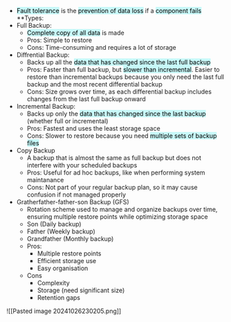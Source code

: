 - <mark style="background: #ABF7F7A6;">Fault tolerance</mark> is the <mark style="background: #ABF7F7A6;">prevention of data loss</mark> if a <mark style="background: #ABF7F7A6;">component fails</mark>
**Types:
- Full Backup:
	- <mark style="background: #ABF7F7A6;">Complete copy of all data</mark> is made
	- Pros: Simple to restore
	- Cons: Time-consuming and requires a lot of storage
- Diffrential Backup: 
	- Backs up all the <mark style="background: #ABF7F7A6;">data that has changed since the last full backup</mark>
	- Pros: Faster than full backup, but <mark style="background: #ABF7F7A6;">slower than incremental</mark>. Easier to restore than incremental backups because you only need the last full backup and the most recent differential backup
	- Cons: Size grows over time, as each differential backup includes changes from the last full backup onward
- Incremental Backup:
	- Backs up only the <mark style="background: #ABF7F7A6;">data that has changed since the last backup</mark> (whether full or incremental)
	- Pros: Fastest and uses the least storage space
	- Cons: Slower to restore because you need <mark style="background: #ABF7F7A6;">multiple sets of backup files</mark>
- Copy Backup
	- A backup that is almost the same as full backup but does not interfere with your scheduled backups
	- Pros: Useful for ad hoc backups, like when performing system maintanance
	- Cons: Not part of your regular backup plan, so it may cause confusion if not managed properly
- Gratherfather-father-son Backup (GFS)
	- Rotation scheme used to manage and organize backups over time, ensuring multiple restore points while optimizing storage space
	- Son (Daily backup)
	- Father (Weekly backup)
	- Grandfather (Monthly backup)
	- Pros:
		- Multiple restore points
		- Efficient storage use
		- Easy organisation
	- Cons
		- Complexity
		- Storage (need significant size)
		- Retention gaps

![[Pasted image 20241026230205.png]]
